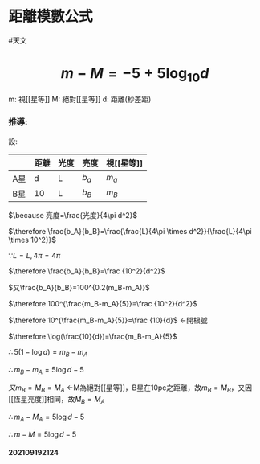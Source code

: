 # 距離模數公式
#天文 
# $$m-M=-5+5\log _{10}d$$
m: 視[[星等]]
M: 絕對[[星等]]
d: 距離(秒差距)
### 推導:
設:

| | 距離 | 光度 | 亮度 | 視[[星等]] |
|---|---|---|---|---|
| A星 | d | L | $b_a$ | $m_a$ |
| B星 | 10 | L | $b_B$ | $m_B$ |
 $\because 亮度=\frac{光度}{4\pi d^2}$

 $\therefore \frac{b_A}{b_B}=\frac{\frac{L}{4\pi \times d^2}}{\frac{L}{4\pi \times 10^2}}$

 $\because L=L,4\pi =4\pi$

 $\therefore \frac{b_A}{b_B}=\frac {10^2}{d^2}$

 $又\frac{b_A}{b_B}=100^{0.2(m_B-m_A)}$

 $\therefore 100^{\frac{m_B-m_A}{5}}=\frac {10^2}{d^2}$
 
 $\therefore 10^{\frac{m_B-m_A}{5}}=\frac {10}{d}$	<-開根號
 
 $\therefore \log(\frac{10}{d})=\frac{m_B-m_A}{5}$
 
 $\therefore 5(1-\log d)=m_B-m_A$
 
 $\therefore m_B-m_A=5\log d-5$
 
 $又m_B=M_B=M_A$	
 <-M為絕對[[星等]]，B星在10pc之距離，故$m_B=M_B$，又因[[恆星亮度]]相同，故$M_B=M_A$
 
 $\therefore m_A-M_A=5\log d-5$
 
 $\therefore m-M=5\log d-5$
 
 

 #### 202109192124